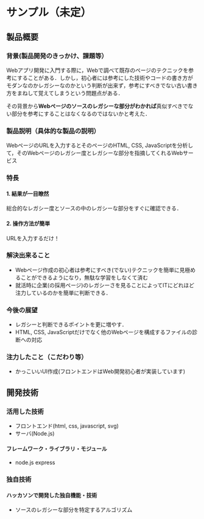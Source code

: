 # サンプル（未定）
## 製品概要
### 背景(製品開発のきっかけ、課題等）
Webアプリ開発に入門する際に，Webで調べて既存のページのテクニックを参考にすることがある．しかし，初心者には参考にした技術やコードの書き方がモダンなのかレガシーなのかという判断が出来ず，参考にすべきでない古い書き方をまねして覚えてしまうという問題点がある．

その背景から**Webページのソースのレガシーな部分がわかれば**真似すべきでない部分を参考にすることはなくなるのではないかと考えた．
### 製品説明（具体的な製品の説明）
WebページのURLを入力するとそのページのHTML, CSS, JavaScriptを分析して，そのWebページのレガシー度とレガシーな部分を指摘してくれるWebサービス

### 特長

#### 1. 結果が一目瞭然
総合的なレガシー度とソースの中のレガシーな部分をすぐに確認できる．
#### 2. 操作方法が簡単
URLを入力するだけ！

### 解決出来ること
* Webページ作成の初心者は参考にすべき(でない)テクニックを簡単に見極めることができるようになり，無駄な学習をしなくて済む
* 就活時に企業(の採用ページ)のレガシーさを見ることによってITにどれほど注力しているのかを簡単に判断できる．
### 今後の展望
* レガシーと判断できるポイントを更に増やす．
* HTML, CSS, JavaScriptだけでなく他のWebページを構成するファイルの診断への対応
### 注力したこと（こだわり等）
* かっこいいUI作成(フロントエンドはWeb開発初心者が実装しています)

## 開発技術
### 活用した技術
* フロントエンド(html, css, javascript, svg)
* サーバ(Node.js)

#### フレームワーク・ライブラリ・モジュール
* node.js express

### 独自技術
#### ハッカソンで開発した独自機能・技術
* ソースのレガシーな部分を特定するアルゴリズム
